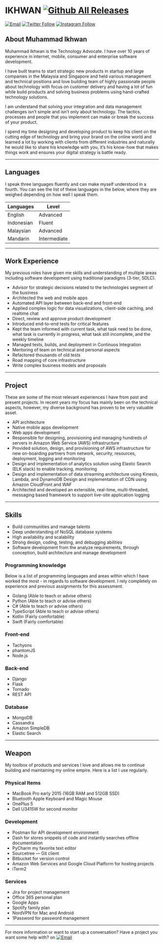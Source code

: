 # IKHWAN [![Github All Releases](https://img.shields.io/badge/accepting__freelance__work-true-brightgreen.svg)]()


[![Email](https://img.shields.io/badge/email-mikhwanalys@gmail.com-ea4335.svg)](mailto:mikhwanalys@gmail.com) [![Twitter Follow](https://img.shields.io/badge/twitter-mxwan-1da1f2.svg)](https://twitter.com/mxwan) [![Instagram Follow](https://img.shields.io/badge/instagram-mxwan-e1306c.svg)](https://www.instagram.com/mxwan/)


## About Muhammad Ikhwan
Muhammad Ikhwan is the Technology Advocate. I have over 10 years of experience in internet, mobile, consumer and enterprise software development.

I have built teams to start strategic new products in startup and large companies in the Malaysia and Singapore and held various management and technical positions and love building team of highly passionate people about technology with focus on customer delivery and having a lot of fun while build products and solving business problems using hand-crafted technology solutions.

I am understand that solving your integration and data management challenges isn’t simple and isn’t only about technology. The tactics, processes and people that you implement can make or break the success of your product.

I spend my time designing and developing product to keep his client on the cutting edge of technology and bring your brand on the online world and learned a lot by working with clients from different industries and naturally he would like to share his knowledge with you, it’s his know-how that makes things work and ensures your digital strategy is battle ready.

---

## Languages
I speak three languages fluently and can make myself understood in a fourth. You can see the list of these languages in the below, where they are weighed depending on how well I speak them.

Languages | Level
--- | ---
English | Advanced
Indonesian | Fluent
Malaysian | Advanced
Mandarin | Intermediate

---

## Work Experience
My previous roles have given me skills and understanding of multiple areas
including software development using traditional paradigms (3-tier, SDLC).
+ Advisor for strategic decisions related to the technologies segment of the business
+ Architected the web and mobile apps
+ Automated API layer between back-end and front-end
+ Applied complex logic for data visualizations, client-side caching, and realtime chat
+ Direct, review and approve product development
+ Introduced end-to-end tests for critical features
+ Kept the team informed with current task, what task need to be done, what task is currently in progress, what task still incomplete, and the weekly timeline
+ Managed tests, builds, and deployment in Continuos Integration
+ Mentoring of team on technical and personal aspects
+ Refactored thousands of old tests
+ Road mapping of core infrastructure
+ Write complex business models and proposals

---

## Project
These are some of the most relevant experiences I have from past and present projects. In recent years my focus has mainly been on the technical aspects, however, my diverse background has proven to be very valuable asset.
+ API architecture
+ Native mobile apps development
+ Web apps development
+ Responsible for designing, provisioning and managing hundreds of servers in Amazon Web Service (AWS) infrastructure
+ Provided solution, design, and provisioning of AWS infrastructure for new on-boarding partners from network, security, resources, deployment, logging and monitoring
+ Design and implementation of analytics solution using Elastic Search (ELK stack) to enable tracking, monitoring
+ Design and implementation of data streaming architecture using Kinesis, Lambda, and DynamoDB Design and implementation of CDN using Amazon CloudFront and WAF
+ Architected and developed an extensible, real-time, multi-threaded, messaging based framework to support live-site application logging

---

## Skills
+ Build communities and manage talents
+ Deep understanding of NoSQL database systems
+ High availability and scalability
+ Strong design, coding, testing, and debugging abilities
+ Software development from the analyze requirements, through conception, build architecture and manage development

### Programming knowledge
Below is a list of programming languages and areas within which I have worked the most - in regards to software development. I rely completely on experience and previous assignments for this assessment.
+ Golang (Able to teach or advise others)
+ Python (Able to teach or advise others)
+ C# (Able to teach or advise others)
+ TypeScript (Able to teach or advise others)
+ Kotlin (Fairly comfortable)
+ Swift (Fairly comfortable)

### Front-end
+ Tachyons
+ phantomJS
+ Node.js

### Back-end
+ Django
+ Flask
+ Tornado
+ REST API

### Database
+ MongoDB
+ Cassandra
+ Amazon SimpleDB
+ Elastic Search

---

## Weapon
My toolbox of products and services I love and allows me to continue building and maintaining my online empire. Here is a list I use regularly.

### Physical Items
+ MacBook Pro early 2015 (16GB RAM and 512GB SSD)
+ Bluetooth Apple Keyboard and Magic Mouse
+ OnePlus 5
+ Dell U3415W for second monitor

### Development
+ Postman for API development environment
+ Dash for stores snippets of code and instantly searches offline documentation
+ PyCharm my favorite text editor
+ Sourcetree — Git client
+ Bitbucket for version control
+ Amazon Web Services and Google Cloud Platform for hosting projects
+ iTerm2

### Services
+ Jira for project management
+ Office 365 personal plan
+ Google Apps
+ Spotify family plan
+ NordVPN for Mac and Android
+ 1Password for password management

---

For more information or want to start up a conversation? Have a project you want some help with? on [![Email](https://img.shields.io/badge/email-mikhwanalys@gmail.com-ea4335.svg)](mailto:mikhwanalys@gmail.com)
